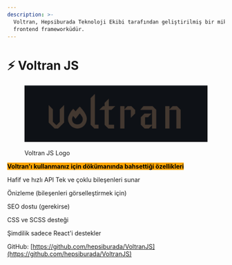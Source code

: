 ```yaml
---
description: >-
  Voltran, Hepsiburada Teknoloji Ekibi tarafından geliştirilmiş bir mikro
  frontend frameworküdür.
---
```


# ⚡ Voltran JS

<figure><img src="../.gitbook/assets/Screenshot 2023-05-07 at 19.13.53.png" alt=""><figcaption><p>Voltran JS Logo</p></figcaption></figure>

<mark style="background-color:orange;">**Voltran'ı kullanmanız için dökümanında bahsettiği özellikleri**</mark>

Hafif ve hızlı API Tek ve çoklu bileşenleri sunar&#x20;

Önizleme (bileşenleri görselleştirmek için)&#x20;

SEO dostu (gerekirse)&#x20;

CSS ve SCSS desteği&#x20;

Şimdilik sadece React'i destekler



GitHub: [https://github.com/hepsiburada/VoltranJS](https://github.com/hepsiburada/VoltranJS)
